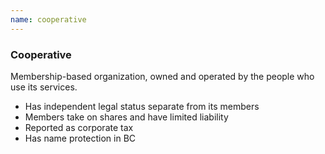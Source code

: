 ```yaml
---
name: cooperative
---
```

### Cooperative

Membership-based organization, owned and operated by the people who use its services.
- Has independent legal status separate from its members
- Members take on shares and have limited liability
- Reported as corporate tax
- Has name protection in BC